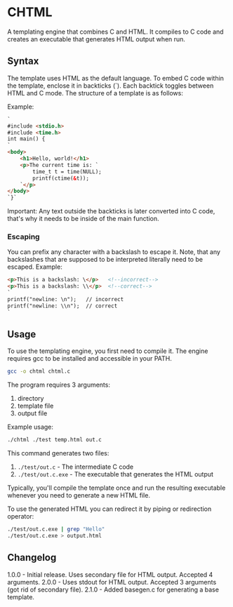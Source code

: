 # CHTML

A templating engine that combines C and HTML. It compiles to C code and creates an executable that generates HTML output when run.

## Syntax

The template uses HTML as the default language. To embed C code within the template, enclose it in backticks (`). Each backtick toggles between HTML and C mode.
The structure of a template is as follows:

Example:

```html
`
#include <stdio.h>
#include <time.h>
int main() {
`
<body>
    <h1>Hello, world!</h1>
    <p>The current time is: `
        time_t t = time(NULL);
        printf(ctime(&t));
    `</p>
</body>
`}`
```

Important: Any text outside the backticks is later converted into C code, that's why it needs to be inside of the main function.

### Escaping

You can prefix any character with a backslash to escape it. Note, that any backslashes that are supposed to be interpreted literally need to be escaped. Example:

```html
<p>This is a backslash: \</p>   <!--incorrect-->
<p>This is a backslash: \\</p>  <!--correct-->
`
printf("newline: \n");   // incorrect
printf("newline: \\n");  // correct
`
```

## Usage

To use the templating engine, you first need to compile it. The engine requires gcc to be installed and accessible in your PATH.

```bash
gcc -o chtml chtml.c
```

The program requires 3 arguments:

1. directory
2. template file
3. output file

Example usage:

```bash
./chtml ./test temp.html out.c
```

This command generates two files:

1. `./test/out.c` - The intermediate C code
2. `./test/out.c.exe` - The executable that generates the HTML output

Typically, you'll compile the template once and run the resulting executable whenever you need to generate a new HTML file.

To use the generated HTML you can redirect it by piping or redirection operator:

```bash
./test/out.c.exe | grep "Hello"
./test/out.c.exe > output.html
```

## Changelog

1.0.0 - Initial release. Uses secondary file for HTML output. Accepted 4 arguments.
2.0.0 - Uses stdout for HTML output. Accepted 3 arguments (got rid of secondary file).
2.1.0 - Added basegen.c for generating a base template.
